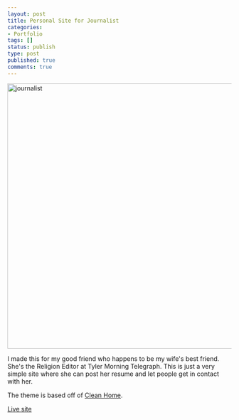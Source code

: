 ```yaml
---
layout: post
title: Personal Site for Journalist
categories:
- Portfolio
tags: []
status: publish
type: post
published: true
comments: true
---
```


<a href="http://www.adamwadeharris.com/assets/uploads/2013/02/journalist.png"><img class="aligncenter size-full wp-image-257" alt="journalist" src="{{site.url}}/assets/uploads/2013/02/journalist.png" width="960" height="596" /></a>

I made this for my good friend who happens to be my wife's best friend. She's the Religion Editor at Tyler Morning Telegraph. This is just a very simple site where she can post her resume and let people get in contact with her.

The theme is based off of <a href="http://theme.wordpress.com/themes/clean-home/" target="_blank">Clean Home</a>.

<a href="http://www.rebeccahoeffner.com/" target="_blank">Live site</a>
